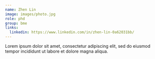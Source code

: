```yaml
---
name: Zhen Lin
image: images/photo.jpg
role: phd
group: bme
links:
  linkedin: https://www.linkedin.com/in/zhen-lin-0a62031bb/
---
```


Lorem ipsum dolor sit amet, consectetur adipiscing elit, sed do eiusmod tempor incididunt ut labore et dolore magna aliqua.
